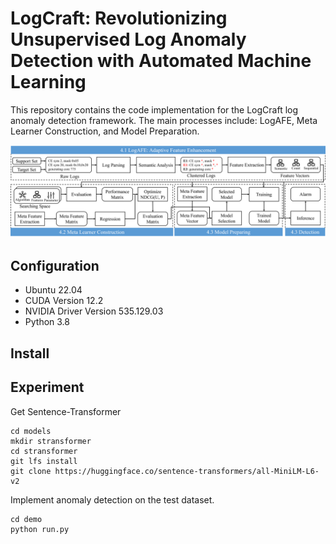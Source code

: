 # LogCraft: Revolutionizing Unsupervised Log Anomaly Detection with Automated Machine Learning

This repository contains the code implementation for the LogCraft log anomaly detection framework. The main processes include: LogAFE, Meta Learner Construction, and Model Preparation.

![Pipeline of LogCraft](img/OMPipeline.png)

## Configuration

- Ubuntu 22.04
- CUDA Version 12.2
- NVIDIA Driver Version 535.129.03
- Python 3.8

## Install

## Experiment

Get Sentence-Transformer

```shell
cd models
mkdir stransformer
cd stransformer
git lfs install
git clone https://huggingface.co/sentence-transformers/all-MiniLM-L6-v2
```

Implement anomaly detection on the test dataset.

```shell
cd demo
python run.py
```
